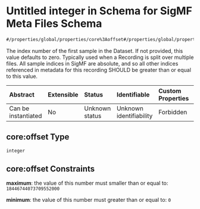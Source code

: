 # Untitled integer in Schema for SigMF Meta Files Schema

```txt
#/properties/global/properties/core%3Aoffset#/properties/global/properties/core:offset
```

The index number of the first sample in the Dataset. If not provided, this value defaults to zero. Typically used when a Recording is split over multiple files. All sample indices in SigMF are absolute, and so all other indices referenced in metadata for this recording SHOULD be greater than or equal to this value.

| Abstract            | Extensible | Status         | Identifiable            | Custom Properties | Additional Properties | Access Restrictions | Defined In                                                             |
| :------------------ | :--------- | :------------- | :---------------------- | :---------------- | :-------------------- | :------------------ | :--------------------------------------------------------------------- |
| Can be instantiated | No         | Unknown status | Unknown identifiability | Forbidden         | Allowed               | none                | [sigmf.schema.json\*](../out/sigmf.schema.json "open original schema") |

## core:offset Type

`integer`

## core:offset Constraints

**maximum**: the value of this number must smaller than or equal to: `18446744073709552000`

**minimum**: the value of this number must greater than or equal to: `0`
